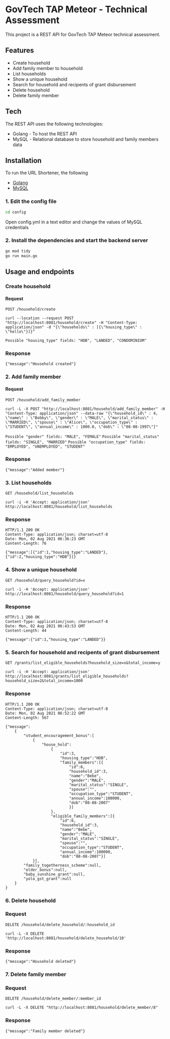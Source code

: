 # GovTech TAP Meteor - Technical Assessment
This project is a REST API for GovTech TAP Meteor technical assessment.
## Features
- Create household
- Add family member to household
- List households
- Show a unique household
- Search for household and recipents of grant disbursement
- Delete household
- Delete family member

## Tech
The REST API uses the following technologies:
- Golang - To host the REST API
- MySQL - Relational database to store household and family members data
 
## Installation
To run the URL Shortener, the following 
- [Golang](https://golang.org/doc/install)
- [MySQL](https://www.mysql.com/downloads/)

### 1. Edit the config file
```sh
cd config
```
Open config.yml in a text editor and change the values of MySQL credentials
### 2. Install the dependencies and start the backend server
```sh
go mod tidy
go run main.go
```

## Usage and endpoints
### Create household
#### Request

`POST /household/create`

    curl --location --request POST "http://localhost:8081/household/create" -H "Content-Type: application/json" -d "{\"households\" : [{\"housing_type\" : \"hello\"}]}"

`Possible "housing_type" fields: "HDB", "LANDED", "CONDOMINIUM"`
### Response

    {"message":"Household created"}

### 2. Add family member
#### Request
`POST /household/add_family_member`

    curl -L -X POST "http://localhost:8081/household/add_family_member" -H "Content-Type: application/json" --data-raw "{\"household_id\" : 4, \"name\" : \"Bobby\", \"gender\" : \"MALE\", \"marital_status\" : \"MARRIED\", \"spouse\" : \"Alice\", \"occupation_type\" : \"STUDENT\", \"annual_income\" : 1000.0, \"dob\" : \"08-08-1997\"}"

`Possible "gender" fields: "MALE", "FEMALE"`
`Possible "marital_status" fields: "SINGLE", "MARRIED"`
`Possible "occupation_type" fields: "EMPLOYED", "UNEMPLOYED", "STUDENT"`

### Response

    {"message":"Added member"}
    

### 3. List households 
`GET /household/list_households`

    curl -i -H 'Accept: application/json' http://localhost:8081/household/list_households

### Response

    HTTP/1.1 200 OK
    Content-Type: application/json; charset=utf-8
    Date: Mon, 02 Aug 2021 06:36:23 GMT
    Content-Length: 76
    
    {"message":[{"id":1,"housing_type":"LANDED"},{"id":2,"housing_type":"HDB"}]}
### 4. Show a unique household
`GET /household/query_household?id=x`

    curl -i -H 'Accept: application/json' http://localhost:8081/household/query_household?id=1

### Response

    HTTP/1.1 200 OK
    Content-Type: application/json; charset=utf-8
    Date: Mon, 02 Aug 2021 06:43:53 GMT
    Content-Length: 44
    
    {"message":{"id":1,"housing_type":"LANDED"}}

### 5. Search for household and recipents of grant disbursement

`GET /grants/list_eligible_households?household_size=x&total_income=y`

    curl -i -H 'Accept: application/json' http://localhost:8081/grants/list_eligible_households?household_size=2&total_income=1000

### Response

    HTTP/1.1 200 OK
    Content-Type: application/json; charset=utf-8
    Date: Mon, 02 Aug 2021 06:52:22 GMT
    Content-Length: 567
    
    {"message":
        {
            "student_encouragement_bonus":[
                {
                    "house_hold":
                        {
                            "id":3,
                            "housing_type":"HDB",
                            "family_members":[{
                                "id":6,
                                "household_id":3,
                                "name":"Bebe",
                                "gender":"MALE",
                                "marital_status":"SINGLE",
                                "spouse":"",
                                "occupation_type":"STUDENT",
                                "annual_income":100000,
                                "dob":"08-08-2007"
                                }]
                        },
                        "eligible_family_members":[{
                            "id":6,
                            "household_id":3,
                            "name":"Bebe",
                            "gender":"MALE",
                            "marital_status":"SINGLE",
                            "spouse":"",
                            "occupation_type":"STUDENT",
                            "annual_income":100000,
                            "dob":"08-08-2007"}]
                }],
            "family_togetherness_scheme":null,
            "elder_bonus":null,
            "baby_sunshine_grant":null,
            "yolo_gst_grant":null
        }
    }
    
### 6. Delete household
### Request
`DELETE /household/delete_household/:household_id`

    curl -L -X DELETE 'http://localhost:8081/household/delete_household/10'

### Response
    {"message":"Household deleted"}

### 7. Delete family member
### Request
`DELETE /household/delete_member/:member_id`

    curl -L -X DELETE "http://localhost:8081/household/delete_member/8"

### Response
    {"message":"Family member deleted"}
